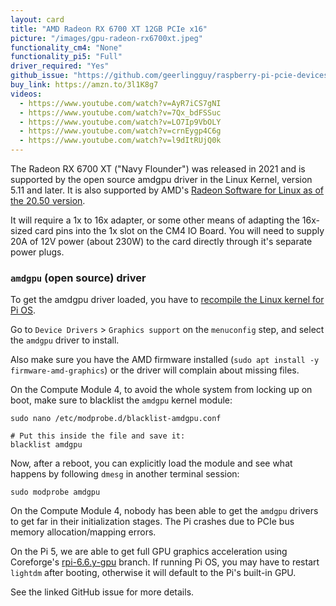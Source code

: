 ```yaml
---
layout: card
title: "AMD Radeon RX 6700 XT 12GB PCIe x16"
picture: "/images/gpu-radeon-rx6700xt.jpeg"
functionality_cm4: "None"
functionality_pi5: "Full"
driver_required: "Yes"
github_issue: "https://github.com/geerlingguy/raspberry-pi-pcie-devices/issues/222"
buy_link: https://amzn.to/3l1K8g7
videos:
  - https://www.youtube.com/watch?v=AyR7iCS7gNI
  - https://www.youtube.com/watch?v=7Qx_bdFSSuc
  - https://www.youtube.com/watch?v=LO7Ip9VbOLY
  - https://www.youtube.com/watch?v=crnEygp4C6g
  - https://www.youtube.com/watch?v=l9dItRUjQ0k
---
```

The Radeon RX 6700 XT ("Navy Flounder") was released in 2021 and is supported by the open source amdgpu driver in the Linux Kernel, version 5.11 and later. It is also supported by AMD's [Radeon Software for Linux as of the 20.50 version](https://www.amd.com/en/support/kb/release-notes/rn-amdgpu-unified-linux-20-50).

It will require a 1x to 16x adapter, or some other means of adapting the 16x-sized card pins into the 1x slot on the CM4 IO Board. You will need to supply 20A of 12V power (about 230W) to the card directly through it's separate power plugs.

### `amdgpu` (open source) driver

To get the amdgpu driver loaded, you have to [recompile the Linux kernel for Pi OS](https://github.com/geerlingguy/raspberry-pi-pcie-devices/tree/master/extras/cross-compile).

Go to `Device Drivers` > `Graphics support` on the `menuconfig` step, and select the `amdgpu` driver to install.

Also make sure you have the AMD firmware installed (`sudo apt install -y firmware-amd-graphics`) or the driver will complain about missing files.

On the Compute Module 4, to avoid the whole system from locking up on boot, make sure to blacklist the `amdgpu` kernel module:

```
sudo nano /etc/modprobe.d/blacklist-amdgpu.conf

# Put this inside the file and save it:
blacklist amdgpu
```

Now, after a reboot, you can explicitly load the module and see what happens by following `dmesg` in another terminal session:

```
sudo modprobe amdgpu
```

On the Compute Module 4, nobody has been able to get the `amdgpu` drivers to get far in their initialization stages. The Pi crashes due to PCIe bus memory allocation/mapping errors.

On the Pi 5, we are able to get full GPU graphics acceleration using Coreforge's [rpi-6.6.y-gpu](https://github.com/Coreforge/linux/tree/rpi-6.6.y-gpu) branch. If running Pi OS, you may have to restart `lightdm` after booting, otherwise it will default to the Pi's built-in GPU.

See the linked GitHub issue for more details.
